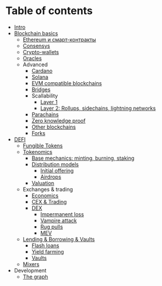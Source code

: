 # Table of contents

* [Intro](README.md)
* [Blockchain basics](blokchein-i-bitcoin.md)
  - [Ethereum и смарт-контракты](ethereum.md)
  - [Consensys](consensys.md)
  - [Crypto-wallets](wallets.md)
  - [Oracles](oracles.md)
  - Advanced
    * [Cardano](cardano.md)
    * [Solana](solana.md)
    * [EVM compatible blockchains](evm.md)
    * [Bridges](bridges.md)
    * Scallability
      - [Layer 1](l1.md)
      - [Layer 2: Rollups, sidechains, lightning networks](l2.md)
    * [Parachains](parachains.md)
    * [Zero knowledge proof](zero.md)
    * [Other blockchains](other-blockchains.md)
    * [Forks](forks.md)
* [DEFI](defi.md)
  - [Fungible Tokens](tokens.md)
  - [Tokenomics](tokenomics.md)
    * [Base mechanics: minting, burning, staking](token_mechanics.md)
    * [Distribution models](distribution.md)
      - [Initial offering](initial-offering.md)
      - [Airdrops](airdrops.md)
    * [Valuation](valuation.md)
  - Exchanges & trading
    * [Economics](economics.md)
    * [CEX & Trading](trading.md)
    * [DEX](dex.md)
      - [Impermanent loss](impermanent-loss.md)
      - [Vampire attack](vampire.md)
      - [Rug pulls](rug-pulls.md)
      - [MEV](mev.md)
  - [Lending & Borrowing & Vaults](lending.md)
    * [Flash loans](flash.md)
    * [Yield farming](yield.md)
    * [Vaults](vaults.md)
  - [Mixers](mixers.md)
* Development
  - [The graph](graph.md)
